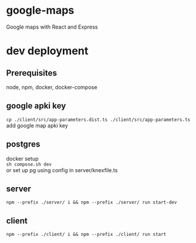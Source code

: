 # google-maps
Google maps with React and Express

# dev deployment

## Prerequisites
node, npm, docker, docker-compose

## google apki key
``cp ./client/src/app-parameters.dist.ts ./client/src/app-parameters.ts``  
add google map apki key

## postgres 
docker setup  
``sh compose.sh dev``  
or set up pg using config in server/knexfile.ts

## server
``npm --prefix ./server/ i && npm --prefix ./server/ run start-dev``

## client
``npm --prefix ./client/ i && npm --prefix ./client/ run start``
